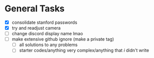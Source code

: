 # General Tasks
- [x] consolidate stanford passwords
- [x] try and readjust camera
- [ ] change discord display name lmao
- [ ] make extensive github ignore (make a private tag)
	- [ ] all solutions to any problems 
	- [ ] starter codes/anything very complex/anything that *i* didn't write